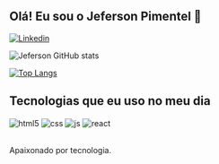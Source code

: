 ## Olá! Eu sou o Jeferson Pimentel 🤙

[![Linkedin](https://img.shields.io/badge/LinkedIn-0077B5?style=for-the-badge&logo=linkedin&logoColor=white)](https://www.linkedin.com/in/jefersonpimentel21/)

![Jeferson GitHub stats](https://github-readme-stats.vercel.app/api?username=jefersonpimentel&show_icons=true&theme=dark&count_private=true)

[![Top Langs](https://github-readme-stats.vercel.app/api/top-langs/?username=jefersonpimentel&layout=compact)](https://github.com/anuraghazra/github-readme-stats)


## Tecnologias que eu uso no meu dia

<div style="display: inline_block">
  <img align="center" alt="html5" src="https://img.shields.io/badge/HTML5-E34F26?style=for-the-badge&logo=html5&logoColor=white" />
  <img align="center" alt="css" src="https://img.shields.io/badge/CSS3-1572B6?style=for-the-badge&logo=css3&logoColor=white" />
  <img align="center" alt="js" src="https://img.shields.io/badge/JavaScript-F7DF1E?style=for-the-badge&logo=javascript&logoColor=black" />
  <img align="center" alt="react" src="https://img.shields.io/badge/React-20232A?style=for-the-badge&logo=react&logoColor=61DAFB" />
</div><br/>


Apaixonado por tecnologia.
